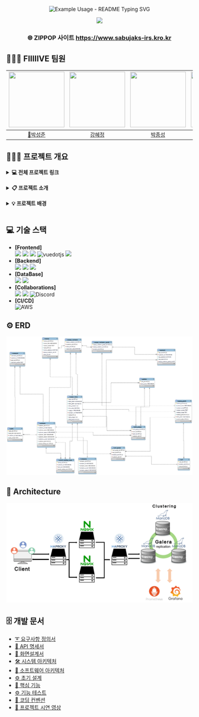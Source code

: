 <!-- 제목 -->
<p align="center">
  <img src="https://readme-typing-svg.demolab.com/?lines=%F0%9F%8F%A0+%ED%8C%9D%EC%97%85%EC%8A%A4%ED%86%A0%EC%96%B4+%EC%82%AC%EC%A0%84+%EC%98%88%EC%95%BD+%EC%84%9C%EB%B9%84%EC%8A%A4+ZIP_POP&font=Gothic+A1&size=23%&center=true&width=430&height=50&duration=4000&pause=1000&color=ffffff" alt="Example Usage - README Typing SVG">
</p>

<!-- 배너 -->
<div align="center">
    <!-- <img style="width: 50%" src="https://capsule-render.vercel.app/api?type=Waving&color=0:B2CCFF,100:D1B2FF&height=250&section=header&text=🏠ZIP_POP&desc=FIIIIIVE&descSize=20&descAlign=68&descAlignY=70&fontSize=100&animation=fadeIn&fontColor=ffff"/> -->
    <img  style="width: 50%" src="https://github.com/user-attachments/assets/e2b36e39-77bb-450e-a581-634798a2842a">
</div>

<!-- 홈페이지 링크 -->
<div align=center>
	<h3>
	    🌐 ZIPPOP 사이트
	    <a href="https://www.sabujaks-irs.kro.kr/">https://www.sabujaks-irs.kro.kr</a>
	</h3>
</div>


## 👩🏻‍💻‍ FIIIIIVE 팀원
<div align="center">

|<img src="https://github.com/user-attachments/assets/f07c38f6-72c9-460c-a7e2-d53c5afef3c1" width="150" height="150"/>|<img src="https://github.com/user-attachments/assets/4b72aa7f-a027-4499-8ebf-822bfc18609c" width="150" height="150"/>|<img src="https://github.com/user-attachments/assets/522c17d9-8d13-4071-99e0-1760122103e3" width="150" height="150"/>|<img src="https://github.com/user-attachments/assets/5a3d6982-7433-4eac-a88a-4e48007eea7a" width="150" height="150"/>|<img src="https://github.com/user-attachments/assets/dca7532e-84e6-4add-b0e8-a1b244a90f91" width="150" height="150"/>|
|:-:|:-:|:-:|:-:|:-:|
|<a href="https://github.com/seongxun">👑박성준</a>|<a href="https://github.com/hyejeung">강혜정</a>|<a href="https://github.com/mpqm">박종성</a>|<a href="https://github.com/NakyungSong">송나경</a>|<a href="https://github.com/yeoxxy">정수연</a>|

</div>


## 👨🏻‍🏫 프로젝트 개요
<details>
	<summary><b> 💻 전체 프로젝트 링크</b></summary>
	<ul>
        <li><a href="https://github.com/beyond-sw-camp/be06-1st-FIIIIIVE-ZIP_POP">초기 설계</a></li>
		<li><a href="https://github.com/beyond-sw-camp/be06-2nd-FIIIIIVE-ZIP_POP">백엔드</a></li>
        <li><a href="https://github.com/beyond-sw-camp/be06-3rd-FIIIIIVE-ZIP_POP">프론트엔드</a></li>
	</ul>
</details>

<br>

<details>
	<summary><b> 📋 프로젝트 소개</b></summary>
    <ul>
    <li>
        최근 화장품이나 의류를 넘어 드라마, 음악, 게임, 영화, 애니메이션 등 상관없이 각 업계에서 팝업스토어를 활용하고 있다. <br>
        <strong>팝업스토어에서는 기존 매장과의 차별점을 두기 위해 한정판 굿즈를 판매</strong>하기 때문에, 
        이를 구매하기 위해 <strong>장시간 대기하는 현상이 급증하는 추세</strong>다.
    </li>
    <br>
    <li>
        <strong>🏠ZIP_POP 이 제공하는 서비스</strong><br>
        사전예약을 통해 기존의 팝업스토어 대기 시스템을 개선하고 밤샘 대기 또는 장시간 대기로 인한 고객과 해당 팝업 주변 거주민의 불편을 해소<br>
        매장 입성에 성공했음에도 재고 소진 등의 이유로 원하는 물품을 구하지 못하는 상황을 방지할 수 있도록 사전예약자에 한 해 굿즈를 선구매
    </li>
    <br>
    <li>
        예약 기능 없이 정보 제공을 목적으로 하는 유사 사이트와 달리, <strong>🏠ZIP_POP</strong>은 하나의 사이트에서 <storng>팝업스토어와 관련된 정보 파악뿐만 아니라 예약 및 굿즈 구매까지 가능하다는 차별점</strong>이 있다.
    </li>
    </ul>
</details>

<br>

<details>
	<summary><b> 💡 프로젝트 배경</b></summary>
    <div align="center">
        <figure class="half"><img src="./docs/img/기사1.png" width=500, height=310></figure>
        <a>https://news.mt.co.kr/mtview.php?no=2024051609573785999</a>
        <p>대학원생 한지선씨(30)는 인기 유튜버 '침착맨'의 팝업스토어에 방문하기 위해 치열한 예약 경쟁을 뚫었다. 침착맨 팬 커뮤니티에서 예약 팁도 전수받았지만 "인기 상품이 모두 품절돼 아쉬워 아침 일찍 다시 방문해 볼까 생각 중이다"라고 말했다.</p>
        <figure class="half"><img src="./docs/img/기사2.png" width=500, height=300></figure>
        <a>https://www.donga.com/news/Economy/article/all/20231201/122446644/1</a>
        <p>더현대서울은 2021년 2월 개점 후 2023년 11월 중순까지 약 460회의 팝업스토어를 운영했다. 이틀에 한 개꼴로 새로운 팝업스토어를 연 셈이다. <br>‘임시 매장’의 이미지였던 팝업스토어가 ‘한정판 전문 매장’으로 진화했다고 본다. 운영 기간 제한이라는 팝업스토어의 특징이 ‘이때 아니면 못 산다’는 인식을 주게 되었다.</p>
    </div>
</details>

<br>


## 💻 기술 스택
<ul>
    <li>
        <strong>[Frontend] &nbsp;</strong><br>
        <img src="https://img.shields.io/badge/html5-E34F26?style=for-the-badge&logo=html5&logoColor=white">
        <img src="https://img.shields.io/badge/css-1572B6?style=for-the-badge&logo=css3&logoColor=white">
        <img src="https://img.shields.io/badge/javascript-F7DF1E?style=for-the-badge&logo=javascript&logoColor=white">
        <img alt="vuedotjs" src ="https://img.shields.io/badge/vue.js-4FC08D.svg?&style=for-the-badge&logo=vuedotjs&logoColor=white"/>
        <img src="https://img.shields.io/badge/pinia-F99F1C?style=for-the-badge&logo=pinia&logoColor=white">
    </li>
    <li>
        <strong>[Backend] &nbsp;</strong><br>
        <img src="https://img.shields.io/badge/springboot-6DB33F?style=for-the-badge&logo=springboot&logoColor=white">
        <img src="https://img.shields.io/badge/springsecurity-6DB33F?style=for-the-badge&logo=springsecurity&logoColor=white">
        <img src="https://img.shields.io/badge/springjpa-6DB33F?style=for-the-badge&logo=spring&logoColor=white">
    </li>
    <li>
        <strong>[DataBase] &nbsp;</strong><br>
        <img src="https://img.shields.io/badge/mariadb-003545?style=for-the-badge&logo=mariadb&logoColor=white">
        <img src="https://img.shields.io/badge/amazon s3-569A31?style=for-the-badge&logo=amazons3&logoColor=white">
    </li>
    <li>
        <strong>[Collaborations] &nbsp;</strong><br>
        <img src="https://img.shields.io/badge/Github-181717?style=for-the-badge&logo=github&logoColor=white"/>
        <img src="https://img.shields.io/badge/Git-F05032?style=for-the-badge&logo=git&logoColor=white"/>
        <img alt="Discord" src="https://img.shields.io/badge/Discord-%235865F2.svg?style=for-the-badge&logo=discord&logoColor=white">
    </li>
    <li>
        <strong>[CI/CD] &nbsp;</strong><br>
        <img alt="AWS" src="https://img.shields.io/badge/AWS-232F3E.svg?style=for-the-badge&logo=amazonwebservices&logoColor=white">
    </li>
</ul>

## ⚙ ERD
<div align="center">
    <img src="https://github.com/mpqm/spring-service-zippop/blob/dev/docs/img/erd.png">
</div>

## 🎡 Architecture
<div align="center">
    <img src="https://github.com/mpqm/spring-service-zippop/blob/dev/docs/img/systemarch.png">
</div>

## 🗄️ 개발 문서
<ul>
    <li> <a href="https://docs.google.com/spreadsheets/d/1Oy9dhMyVrUTMVNd5EqTX9RuNqQDUb2-Y/edit?usp=sharing&ouid=117935972514311680024&rtpof=true&sd=true">➰ 요구사항 정의서</a></li>
    <li> <a href="https://jazzy-bumper-d95.notion.site/ZIPPOP-API-b8578829d1b140a6825b8880aa47e5ee">📃 API 명세서</a></li>
    <li><a href="https://www.figma.com/design/Lsk0T0J6oH3GSzmzInUJPZ/%ED%99%94%EB%A9%B4%EC%84%A4%EA%B3%84%EC%84%9C?node-id=0-1&t=lKoGim9PCwtw4xTA-0">🌱 화면설계서</a></li>
    <li> <a href="https://github.com/mpqm/spring-service-zippop/wiki/5.-%EC%8B%9C%EC%8A%A4%ED%85%9C-%EC%95%84%ED%82%A4%ED%85%8D%EC%B2%98">🛠 시스템 아키텍처</a></li>
    <li> <a href="https://github.com/mpqm/spring-service-zippop/wiki/6.-%EC%86%8C%ED%94%84%ED%8A%B8%EC%9B%A8%EC%96%B4-%EC%95%84%ED%82%A4%ED%85%8D%EC%B2%98">📡 소프트웨어 아키텍처</a></li>
    <li> <a href="https://github.com/mpqm/spring-service-zippop/wiki/7.-%EC%B4%88%EA%B8%B0%EC%84%A4%EA%B3%84">⚙ 초기 설계</a></li>
    <li> <a href="https://github.com/mpqm/spring-service-zippop/wiki/2.-%ED%95%B5%EC%8B%AC-%EA%B8%B0%EB%8A%A5">🔎 핵심 기능</a></li>
    <li> <a href="https://github.com/mpqm/spring-service-zippop/wiki/3.-%EA%B8%B0%EB%8A%A5-%ED%85%8C%EC%8A%A4%ED%8A%B8">⚙ 기능 테스트 </a></li>
    <li> <a href="https://github.com/mpqm/spring-service-zippop/wiki/4.-%EC%BD%94%EB%94%A9-%EC%BB%A8%EB%B2%A4%EC%85%98">🔗 코딩 컨벤션</a></li>
    <li><a href="https://github.com/mpqm/spring-service-zippop/wiki/8.-%ED%94%84%EB%A1%9C%EC%A0%9D%ED%8A%B8-%EC%8B%9C%EC%97%B0-%EC%98%81%EC%83%81">🎥 프로젝트 시연 영상</a></li>
</ul>